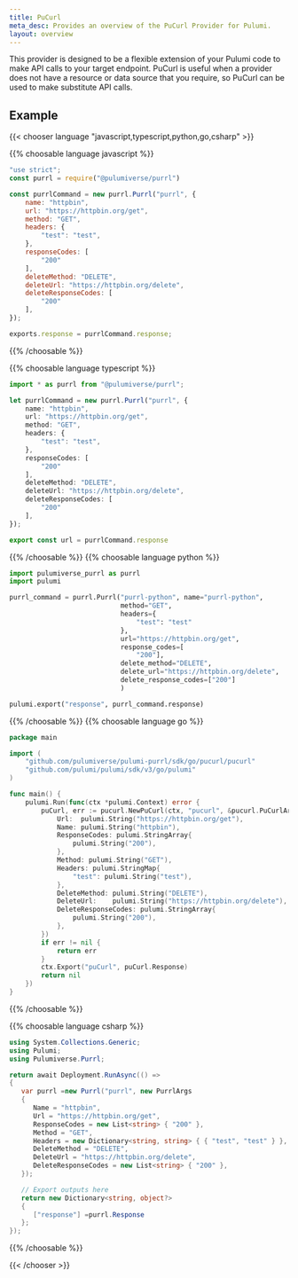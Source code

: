 ```yaml
---
title: PuCurl
meta_desc: Provides an overview of the PuCurl Provider for Pulumi.
layout: overview
---
```


This provider is designed to be a flexible extension of your Pulumi code to make API calls to your target endpoint. PuCurl is useful when a provider does not have a resource or data source that you require, so PuCurl can be used to make substitute API calls.

## Example

{{< chooser language "javascript,typescript,python,go,csharp" >}}

{{% choosable language javascript %}}

```javascript
"use strict";
const purrl = require("@pulumiverse/purrl")

const purrlCommand = new purrl.Purrl("purrl", {
    name: "httpbin",
    url: "https://httpbin.org/get",
    method: "GET",
    headers: {
        "test": "test",
    },
    responseCodes: [
        "200"
    ],
    deleteMethod: "DELETE",
    deleteUrl: "https://httpbin.org/delete",
    deleteResponseCodes: [
        "200"
    ],
});

exports.response = purrlCommand.response;
```

{{% /choosable %}}

{{% choosable language typescript %}}

```typescript
import * as purrl from "@pulumiverse/purrl";

let purrlCommand = new purrl.Purrl("purrl", {
    name: "httpbin",
    url: "https://httpbin.org/get",
    method: "GET",
    headers: {
        "test": "test",
    },
    responseCodes: [
        "200"
    ],
    deleteMethod: "DELETE",
    deleteUrl: "https://httpbin.org/delete",
    deleteResponseCodes: [
        "200"
    ],
});

export const url = purrlCommand.response
```

{{% /choosable %}}
{{% choosable language python %}}

```python
import pulumiverse_purrl as purrl
import pulumi

purrl_command = purrl.Purrl("purrl-python", name="purrl-python",
                            method="GET",
                            headers={
                                "test": "test"
                            },
                            url="https://httpbin.org/get",
                            response_codes=[
                                "200"],
                            delete_method="DELETE",
                            delete_url="https://httpbin.org/delete",
                            delete_response_codes=["200"]
                            )

pulumi.export("response", purrl_command.response)
```

{{% /choosable %}}
{{% choosable language go %}}

```go
package main

import (
	"github.com/pulumiverse/pulumi-purrl/sdk/go/pucurl/pucurl"
	"github.com/pulumi/pulumi/sdk/v3/go/pulumi"
)

func main() {
	pulumi.Run(func(ctx *pulumi.Context) error {
		puCurl, err := pucurl.NewPuCurl(ctx, "pucurl", &pucurl.PuCurlArgs{
			Url:  pulumi.String("https://httpbin.org/get"),
			Name: pulumi.String("httpbin"),
			ResponseCodes: pulumi.StringArray{
				pulumi.String("200"),
			},
			Method: pulumi.String("GET"),
			Headers: pulumi.StringMap{
				"test": pulumi.String("test"),
			},
			DeleteMethod: pulumi.String("DELETE"),
			DeleteUrl:    pulumi.String("https://httpbin.org/delete"),
			DeleteResponseCodes: pulumi.StringArray{
				pulumi.String("200"),
			},
		})
		if err != nil {
			return err
		}
		ctx.Export("puCurl", puCurl.Response)
		return nil
	})
}
```

{{% /choosable %}}

{{% choosable language csharp %}}

```csharp
using System.Collections.Generic;
using Pulumi;
using Pulumiverse.Purrl;

return await Deployment.RunAsync(() =>
{
   var purrl =new Purrl("purrl", new PurrlArgs
   {
      Name = "httpbin",
      Url = "https://httpbin.org/get",
      ResponseCodes = new List<string> { "200" },
      Method = "GET",
      Headers = new Dictionary<string, string> { { "test", "test" } },
      DeleteMethod = "DELETE",
      DeleteUrl = "https://httpbin.org/delete",
      DeleteResponseCodes = new List<string> { "200" },
   });

   // Export outputs here
   return new Dictionary<string, object?>
   {
      ["response"] =purrl.Response
   };
});
```

{{% /choosable %}}

{{< /chooser >}}
